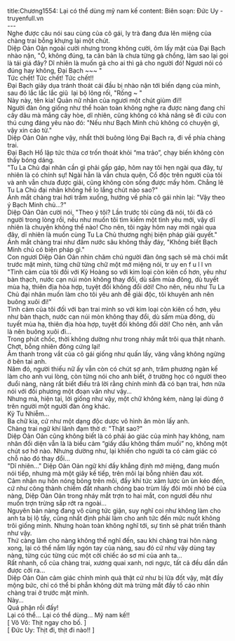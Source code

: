 title:Chương1554: Lại có thể dùng mỹ nam kế
content:
Biên soạn: Đức Uy - truyenfull.vn<br>---<br>Nghe được câu nói sau cùng của cô gái, ly trà đang đưa lên miệng của chàng trai bỗng khựng lại một chút.<br>Diệp Oản Oản ngoài cười nhưng trong không cười, ôm lấy mặt của Đại Bạch nhào nặn, "Ồ, không đúng, ta căn bản là chưa từng gả chồng, làm sao lại gọi là tái giá đây? Dĩ nhiên là muốn gả cho ai thì gả cho người đó! Ngươi nói có đúng hay không, Đại Bạch ~~~ "<br>Tức chết! Tức chết! Tức chết!!<br>Đại Bạch giãy dụa tránh thoát cái đầu bị nhào nặn tới biến dạng của mình, sau đó lắc lắc lắc giũ  lại bộ lông rối, "Rống ~ "<br>Này này, tên kia! Quản nữ nhân của ngươi một chút giùm đi!!<br>Người đàn ông giống như thể hoàn toàn không nghe ra được nàng đang chỉ cây dâu mà mắng cây hòe, dĩ nhiên, cũng không có khả năng sẽ đi cứu con thú cưng đáng yêu nào đó: "Nếu như Bạch Minh chủ không có chuyện gì, vậy xin cáo từ."<br>Diệp Oản Oản nghe vậy, nhất thời buông lỏng Đại Bạch ra, đi về phía chàng trai.<br>Đại Bạch Hổ lập tức thừa cơ trốn thoát khỏi “ma trảo”, chạy biến không còn thấy bóng dáng.<br>"Tu La Chủ đại nhân cần gì phải gấp gáp, hôm nay tôi hẹn ngài qua đây, tự nhiên là có chính sự! Ngài hẳn là vẫn chưa quên, Cổ độc trên người của tôi và anh vẫn chưa được giải, cũng không còn sống được mấy hôm. Chẳng lẽ Tu La Chủ đại nhân không hề lo lắng chút nào sao?"<br>Ánh mắt chàng trai hơi trầm xuống, hướng về phía cô gái nhìn lại: "Vậy theo ý Bạch Minh chủ…?"<br>Diệp Oản Oản cười nói, "Theo ý tôi? Lần trước tôi cũng đã nói, tôi đã có người trong lòng rồi, nếu như muốn tôi tìm kiếm một tình yêu mới, vậy dĩ nhiên là chuyện không thể nào! Cho nên, tôi ngày hôm nay mời ngài qua đây, dĩ nhiên là muốn cùng Tu La Chủ thương nghị biện pháp giải quyết."<br>Ánh mắt chàng trai như đầm nước sâu không thấy đáy, "Không biết Bạch Minh chủ có biện pháp gì."<br>Con ngươi Diệp Oản Oản nhìn chăm chú người đàn ông sạch sẽ mà chói mắt trước mặt mình, từng chữ từng chữ một mở miệng nói, tr uy en f u l l vn "Tình cảm của tôi đối với Kỷ Hoàng so với kim loại còn kiên cố hơn, yêu như bàn thạch, nước cạn núi mòn không thay đổi, dù sấm mùa đông, dù tuyết mùa hạ, thiên địa hòa hợp, tuyệt đối không đổi dời! Cho nên, nếu như Tu La Chủ đại nhân muốn làm cho tôi yêu anh để giải độc, tôi khuyên anh nên buông xuôi đi!"<br>Tình cảm của tôi đối với bạn trai mình so với kim loại còn kiên cố hơn, yêu như bàn thạch, nước cạn núi mòn không thay đổi, dù sấm mùa đông, dù tuyết mùa hạ, thiên địa hòa hợp, tuyệt đối không đổi dời! Cho nên, anh vẫn là nên buông xuôi đi…<br>Trong phút chốc, thời không dường như trong nháy mắt trôi qua thật nhanh. Chợt, bỗng nhiên đông cứng lại!<br>Âm thanh trong vắt của cô gái giống như quấn lấy, văng vẳng không ngừng ở bên tai anh.<br>Năm đó, người thiếu nữ ấy vẫn còn có chút sợ anh, trăm phương ngàn kế làm cho anh vui lòng, còn từng nói cho anh biết, ở trường học có người theo đuổi nàng, nàng rất biết điều trả lời rằng chính mình đã có bạn trai, hơn nữa nói với đối phương một đoạn văn như vậy…<br>Nhưng mà, hiện tại, lời giống như vậy, một chữ không kém, nàng lại dùng ở trên người một người đàn ông khác.<br>Kỷ Tu Nhiễm...<br>Ba chữ kia, cứ như một dạng độc dược vô hình ăn mòn lấy anh.<br>Chàng trai ngữ khí lãnh đạm thờ ơ: "Thật sao?"<br>Diệp Oản Oản cũng không biết là có phải ảo giác của mình hay không, nam nhân đối diện vẫn là là biểu cảm “giấy dầu không thấm muối” nọ, không một chút sơ hở nào. Nhưng dường như, lại khiến cho người ta có cảm giác có chỗ nào đó thay đổi...<br>"Dĩ nhiên..." Diệp Oản Oản ngữ khí đầy khẳng định mở miệng, đang muốn nói tiếp, nhưng mà một giây kế tiếp, trên môi lại bỗng nhiên đau xót.<br>Cảm nhận nụ hôn nóng bỏng trên môi, đầy khí tức xâm lược ùn ùn kéo đến, cứ như công thành chiếm đất nhanh chóng bao trùm lấy đôi môi nhỏ bé của nàng, Diệp Oản Oản trong nháy mắt trợn to hai mắt, con ngươi đều như muốn trợn trừng sắp rớt ra ngoài…<br>Nguyên bản nàng đang vô cùng tức giận, suy nghĩ coi như không làm cho anh ta bị lộ tẩy, cũng nhất định phải làm cho anh tức đến mức nuốt không trôi giống mình. Nhưng hoàn toàn không nghĩ tới, sự tình sẽ phát triển thành như vậy.<br>Thứ càng làm cho nàng không thể nghĩ đến, sau khi chàng trai hôn nàng xong, lại có thể nắm lấy ngón tay của nàng, sau đó cứ như vậy dùng tay nàng, từng cúc từng cúc một cởi chiếc áo sơ mi của anh ta…<br>Rất nhanh, cổ của chàng trai, xương quai xanh, nơi ngực, tất cả đều dần dần được cởi ra...<br>Diệp Oản Oản cảm giác chính mình quả thật cứ như bị lửa đốt vậy, mặt đầy mộng bức, chỉ có thể bi phẫn không dứt mà trừng mắt đầy tố cáo nhìn chàng trai ở trước mặt mình.<br>Này…<br>Quá phận rồi đấy!<br>Lại có thể... Lại có thể dùng... Mỹ nam kế!!<br>[ Vô Vô: Thịt ngay cho bố. ]<br>[ Đức Uy: Thịt đi, thịt đi nào!! ]